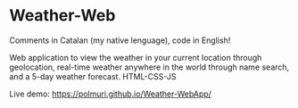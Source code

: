 # Weather-Web
Comments in Catalan (my native lenguage), code in English!

Web application to view the weather in your current location through geolocation, real-time weather anywhere in the world through name search, and a 5-day weather forecast. HTML-CSS-JS

Live demo: https://polmuri.github.io/Weather-WebApp/
